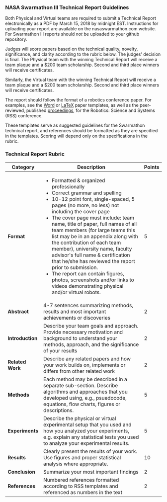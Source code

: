 ### NASA  Swarmathon III Technical Report Guidelines

Both Physical and Virtual teams are required to submit a Technical Report electronically as a PDF by March 15, 2018 by midnight EST. Instructions for uploading your report are available on the nasaswarmathon.com website. For Swarmathon III reports should *not* be uploaded to your github repository.

Judges will score papers based on the technical quality, novelty, significance, and clarity according to the rubric below. The judges' decision is final. The Physical team with the winning Technical Report will receive a team plaque and a $200 team scholarship. Second and third place winners will receive certificates.

Similarly, the Virtual team with the winning Technical Report will receive a team plaque and a $200 team scholarship. Second and third place winners will receive certificates.

The report should follow the format of a robotics conference paper. For examples, see the  [Word](http://www.roboticsconference.org/docs/paper-template-word.zip) or [LaTeX](http://www.roboticsconference.org/docs/paper-template-latex.tar.gz) paper templates, as well as the peer-reviewed, published [proceedings](http://www.roboticsproceedings.org/rss08/index.html), for the Robotics: Science and Systems (RSS) conference.

These templates serve as suggested guidelines for the Swarmathon technical report, and references should be formatted as they are specified in the templates. Scoring will depend only on the specifications in the rubric.


### Technical Report Rubric

|Category|Description|Points|
|--------|-----------|------|
|**Format**|<ul><li>Formatted & organized professionally</li><li>Correct grammar and spelling</li><li>10-12 point font, single-spaced, 5 pages (no more, no less) not including the cover page</li><li>The cover page must include: team name, title of paper, full names of all team members (for large teams this list may be in an appendix along with the contribution of each team member), university name, faculty advisor's full name & certification that he/she has reviewed the report prior to submission.</li><li>The report can contain figures, photos, screenshots and/or links to videos demonstrating physical and/or virtual robots.</li></ul>|5|
|**Abstract**|4-7 sentences summarizing methods, results and most important achievements or discoveries|2|
|**Introduction**|Describe your team goals and approach. Provide necessary motivation and background to understand your methods, approach, and the significance of your results|2|
|**Related Work**|Describe any related papers and how your work builds on, implements or differs from other related work|2|
|**Methods**|Each method may be described in a separate sub-section. Describe algorithms and approaches that you developed using, e.g., psuedocode, equations, flow charts, figures or descriptions.|5|
|**Experiments**|Describe the physical or virtual experimental setup that you used and how you analyzed your experiments, e.g. explain any statistical tests you used to analyze your experimental results.|5|
|**Results**|Clearly present the results of your work. Use figures and proper statistical analysis where appropriate.|10|
|**Conclusion**|Summarize your most important findings|2|
|**References**|Numbered references formatted according to RSS templates and referenced as numbers in the text|2|
